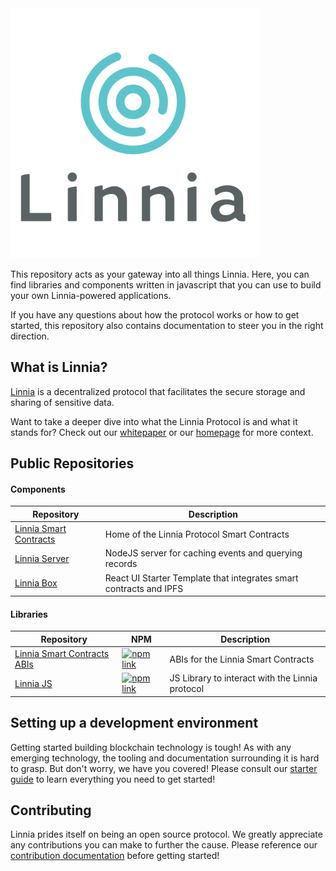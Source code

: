 <img src="./linnia-logo.jpg" width="400" height="400" />

This repository acts as your gateway into all things Linnia. Here, you can find libraries and components written in javascript that you can use to build your own Linnia-powered applications.

If you have any questions about how the protocol works or how to get started, this repository also contains documentation to steer you in the right direction.

## What is Linnia?

[Linnia](https://consensys.github.io/linnia-homepage/) is a decentralized protocol that facilitates the secure storage and sharing of sensitive data.

Want to take a deeper dive into what the Linnia Protocol is and what it stands for? Check out our [whitepaper](/introducing-linnia.png) or our [homepage](https://consensys.github.io/linnia-homepage/) for more context.

## Public Repositories

#### Components

| Repository                                                                        |  Description                                                        |
| --------------------------------------------------------------------------------- | ------------------------------------------------------------------- |
| [Linnia Smart Contracts](https://github.com/ConsenSys/Linnia-Smart-Contracts)     | Home of the Linnia Protocol Smart Contracts                       |
| [Linnia Server](https://github.com/ConsenSys/linnia-server)                       | NodeJS server for caching events and querying records               |
| [Linnia Box](https://github.com/ConsenSys/linnia-box)                             | React UI Starter Template that integrates smart contracts and IPFS  |

#### Libraries

| Repository                                                                             |  NPM                                                                                                                                | Description                |
| -------------------------------------------------------------------------------------- | ----------------------------------------------------------------------------------------------------------------------------------- | -------------------------- |
| [Linnia Smart Contracts ABIs](https://github.com/ConsenSys/Linnia-Smart-Contracts)     | [![npm link](https://img.shields.io/badge/npm-linnia--smart--contracts-blue.svg)](https://www.npmjs.com/package/@linniaprotocol/linnia-smart-contracts) | ABIs for the Linnia Smart Contracts |
| [Linnia JS](https://github.com/ConsenSys/linnia-js)                                    | [![npm link](https://img.shields.io/badge/npm-linnia--js-blue.svg)](https://www.npmjs.com/package/@linniaprotocol/linnia-js) | JS Library to interact with the Linnia protocol |

## Setting up a development environment

Getting started building blockchain technology is tough! As with any emerging technology, the tooling and documentation surrounding it is hard to grasp. But don't worry, we have you covered! Please consult our [starter guide](./GETTING_STARTED.md) to learn everything you need to get started!

## Contributing

Linnia prides itself on being an open source protocol. We greatly appreciate any contributions you can make to further the cause. Please reference our [contribution documentation]("./CONTRIBUTING.md") before getting started!

